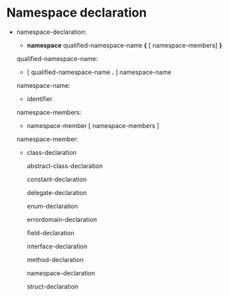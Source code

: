 

Namespace declaration
=====================

-   namespace-declaration:

    -   **namespace** qualified-namespace-name **{** [
        namespace-members] **}**

    qualified-namespace-name:

    -   [ qualified-namespace-name **.** ] namespace-name

    namespace-name:

    -   identifier

    namespace-members:

    -   namespace-member [ namespace-members ]

    namespace-member:

    -   class-declaration

        abstract-class-declaration

        constant-declaration

        delegate-declaration

        enum-declaration

        errordomain-declaration

        field-declaration

        interface-declaration

        method-declaration

        namespace-declaration

        struct-declaration

